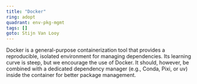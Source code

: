 ```yaml
---
title: "Docker"
ring: adopt
quadrant: env-pkg-mgmt
tags: []
goto: Stijn Van Looy
---
```


Docker is a general-purpose containerization tool that provides a reproducible, isolated environment for managing dependencies. Its learning curve is steep, but we encourage the use of Docker. It should, however, be combined with a dedicated dependency manager (e.g., Conda, Pixi, or uv) inside the container for better package management.
